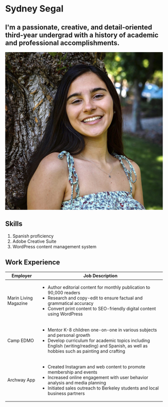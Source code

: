 # Sydney Segal
## I'm a passionate, creative, and detail-oriented third-year undergrad with a history of academic and professional accomplishments.

!['Headshot of Sydney Segal against tree'](Sydney.jpg)

## Skills
1. Spanish proficiency
2. Adobe Creative Suite
3. WordPress content management system

## Work Experience
| Employer | Job Description |
| --- | --- |
| Marin Living Magazine | <ul><li>Author editorial content for monthly publication to 90,000 readers</li><li>Research and copy-edit to ensure factual and grammatical accuracy</li><li>Convert print content to SEO-friendly digital content using WordPress</li></ul> |
| Camp EDMO | <ul><li>Mentor K-8 children one-on-one in various subjects and personal growth</li><li>Develop curriculum for academic topics including English (writing/reading) and Spanish, as well as hobbies such as painting and crafting</li></ul> |
| Archway App | <ul><li>Created Instagram and web content to promote membership and events</li><li>Increased online engagement with user behavior analysis and media planning</li><li>Initiated sales outreach to Berkeley students and local business partners</li></ul> |
